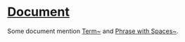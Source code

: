 # [Document](#md5-0a9a7c4)

Some document mention [Term\~][1] and [Phrase with Spaces\~][2].

[1]: ./glossary.md#md5-cfb9fc3 "GIVEN a single term
THEN the system must generate an URI https://my.org/vocab/#{hash}"

[2]: ./glossary.md#md5-1ae9385 "GIVEN a phrase with spaces
THEN the system must generate an URI https://my.org/vocab/#{hash}"
